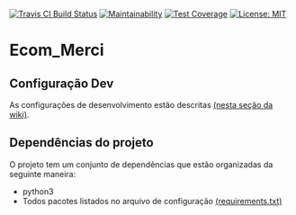 [![Travis CI Build Status](https://travis-ci.org/Desenho-2-2017/Ecom_merci.svg?branch=master)](https://travis-ci.org/Desenho-2-2017/Ecom_merci)
[![Maintainability](https://api.codeclimate.com/v1/badges/66c7eec706fdc129d8dd/maintainability)](https://codeclimate.com/github/Desenho-2-2017/Ecom_merci/maintainability)
[![Test Coverage](https://api.codeclimate.com/v1/badges/66c7eec706fdc129d8dd/test_coverage)](https://codeclimate.com/github/Desenho-2-2017/Ecom_merci/test_coverage)
[![License: MIT](https://img.shields.io/badge/License-MIT-yellow.svg)](https://opensource.org/licenses/MIT)
# Ecom_Merci

## Configuração Dev
  As configurações de desenvolvimento estão descritas [(nesta seção da wiki)](https://github.com/Desenho-2-2017/Ecom_merci/wiki/Configuracao-de-Ambiente-Desenvolvimento).

## Dependências do projeto
O projeto tem um conjunto de dependências que estão organizadas da seguinte maneira:
* python3
* Todos pacotes listados no arquivo de configuração [(requirements.txt)](requirements/requirements.txt)
